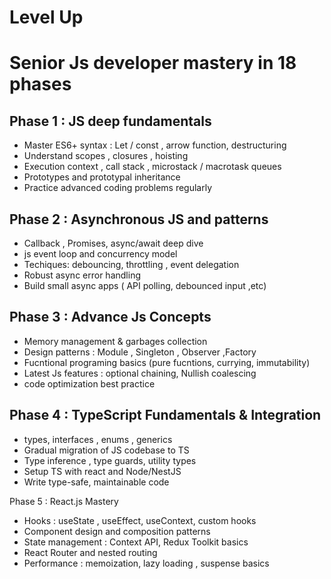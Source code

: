 # Level Up
# Senior Js developer mastery in 18 phases
## Phase 1 : JS deep fundamentals
 - Master ES6+ syntax : Let / const , arrow function, destructuring
 - Understand scopes , closures , hoisting
 - Execution context , call stack , microstack / macrotask queues
 - Prototypes and prototypal inheritance
 - Practice advanced coding problems regularly

## Phase 2 : Asynchronous JS and patterns
 - Callback , Promises, async/await deep dive
 - js event loop and concurrency model
 - Techiques: debouncing, throttling , event delegation
 - Robust async error handling
 - Build small async apps ( API polling, debounced input ,etc)

## Phase 3 : Advance Js Concepts
 - Memory management & garbages collection
 - Design patterns : Module , Singleton , Observer ,Factory
 - Fucntional programing basics (pure fucntions, currying, immutability)
 - Latest Js features : optional chaining, Nullish coalescing
 - code optimization best practice

## Phase 4 : TypeScript Fundamentals & Integration
 - types, interfaces , enums , generics
 - Gradual migration of JS codebase to TS
 - Type inference , type guards, utility types
 - Setup TS with react and Node/NestJS
 - Write type-safe, maintainable code

Phase 5 : React.js Mastery 
 - Hooks : useState , useEffect, useContext, custom hooks
 - Component design and composition patterns
 - State management : Context API, Redux Toolkit basics
 - React Router and nested routing
 - Performance : memoization, lazy loading , suspense basics
   


